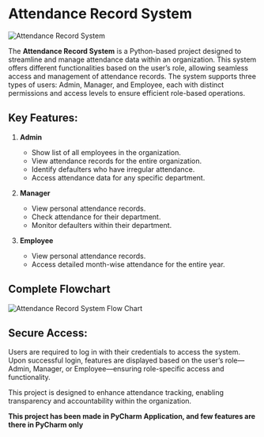 # Attendance Record System

![Attendance Record System](https://github.com/user-attachments/assets/72cedc93-8952-47bd-9a9d-d5ba9cde45fc)

The **Attendance Record System** is a Python-based project designed to streamline and manage attendance data within an organization. This system offers different functionalities based on the user’s role, allowing seamless access and management of attendance records. The system supports three types of users: Admin, Manager, and Employee, each with distinct permissions and access levels to ensure efficient role-based operations.

## Key Features:

1. **Admin**
   - Show list of all employees in the organization.
   - View attendance records for the entire organization.
   - Identify defaulters who have irregular attendance.
   - Access attendance data for any specific department.

3. **Manager**  
   - View personal attendance records.
   - Check attendance for their department.
   - Monitor defaulters within their department.

4. **Employee**  
   - View personal attendance records.
   - Access detailed month-wise attendance for the entire year.

## Complete Flowchart
![Attendance Record System Flow Chart](https://github.com/user-attachments/assets/e582980e-fa94-45cd-9539-289345207250)

## Secure Access:
Users are required to log in with their credentials to access the system. Upon successful login, features are displayed based on the user’s role—Admin, Manager, or Employee—ensuring role-specific access and functionality.

This project is designed to enhance attendance tracking, enabling transparency and accountability within the organization.

**This project has been made in PyCharm Application, and few features are there in PyCharm only**
